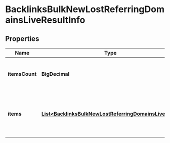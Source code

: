 

# BacklinksBulkNewLostReferringDomainsLiveResultInfo


## Properties

| Name | Type | Description | Notes |
|------------ | ------------- | ------------- | -------------|
|**itemsCount** | **BigDecimal** | the number of results returned in the items array |  [optional] |
|**items** | [**List&lt;BacklinksBulkNewLostReferringDomainsLiveItem&gt;**](BacklinksBulkNewLostReferringDomainsLiveItem.md) | contains relevant backlinks and referring domains data |  [optional] |



